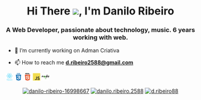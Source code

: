 <h1 align="center">Hi There <img src="https://raw.githubusercontent.com/kaueMarques/kaueMarques/master/hi.gif" width="30px">, I'm Danilo Ribeiro</h1>
<h3 align="center">A Web Developer, passionate about technology, music. 6 years working with web.</h3>

- 🔭 I’m currently working on Adman Criativa

- 📫 How to reach me **d.ribeiro2588@gmail.com**

<p align="left">
<img src="https://raw.githubusercontent.com/devicons/devicon/master/icons/react/react-original-wordmark.svg" alt="react" width="20" height="20"/>
<img src="https://raw.githubusercontent.com/devicons/devicon/master/icons/css3/css3-plain-wordmark.svg" alt="css3"  width="20" height="20"/>
<img src="https://raw.githubusercontent.com/devicons/devicon/master/icons/html5/html5-original-wordmark.svg" alt="html5"  width="20" height="20"/>
<img src="https://raw.githubusercontent.com/devicons/devicon/master/icons/javascript/javascript-original.svg" alt="javascript" width="20" height="20"/>
<img src="https://raw.githubusercontent.com/devicons/devicon/master/icons/nodejs/nodejs-original-wordmark.svg" alt="nodejs" width="20" height="20"/></p>

<p align="center">
<a href="https://linkedin.com/in/danilo-ribeiro-16998667" target="blank"><img align="center" src="https://cdn.jsdelivr.net/npm/simple-icons@3.0.1/icons/linkedin.svg" alt="danilo-ribeiro-16998667" height="20" width="20" /></a>
<a href="https://fb.com/danilo.ribeiro.2588" target="blank"><img align="center" src="https://cdn.jsdelivr.net/npm/simple-icons@3.0.1/icons/facebook.svg" alt="danilo.ribeiro.2588" height="20" width="20" /></a>
<a href="https://instagram.com/d.ribeiro88" target="blank"><img align="center" src="https://cdn.jsdelivr.net/npm/simple-icons@3.0.1/icons/instagram.svg" alt="d.ribeiro88" height="20" width="20" /></a>
</p>

<!--
**Ribeiro88/Ribeiro88** is a ✨ _special_ ✨ repository because its `README.md` (this file) appears on your GitHub profile.

Here are some ideas to get you started:

- 🔭 I’m currently working on ...
- 🌱 I’m currently learning ...
- 👯 I’m looking to collaborate on ...
- 🤔 I’m looking for help with ...
- 💬 Ask me about ...
- 📫 How to reach me: ...
- 😄 Pronouns: ...
- ⚡ Fun fact: ...
-->
